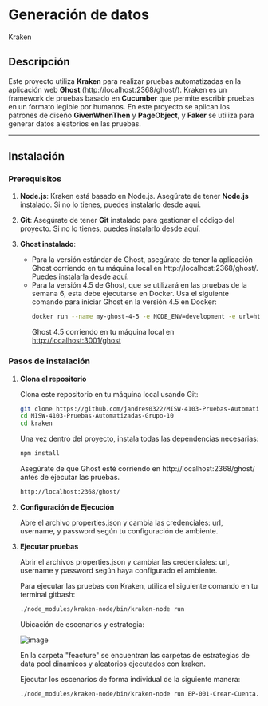 # Generación de datos

Kraken
## Descripción

Este proyecto utiliza **Kraken** para realizar pruebas automatizadas en la aplicación web **Ghost** (http://localhost:2368/ghost/). Kraken es un framework de pruebas basado en **Cucumber** que permite escribir pruebas en un formato legible por humanos. En este proyecto se aplican los patrones de diseño **GivenWhenThen** y **PageObject**, y **Faker** se utiliza para generar datos aleatorios en las pruebas.

---

## Instalación

### Prerequisitos

1. **Node.js**: Kraken está basado en Node.js. Asegúrate de tener **Node.js** instalado. Si no lo tienes, puedes instalarlo desde [aquí](https://nodejs.org/).

2. **Git**: Asegúrate de tener **Git** instalado para gestionar el código del proyecto. Si no lo tienes, puedes instalarlo desde [aquí](https://git-scm.com/).

3. **Ghost instalado**:
   - Para la versión estándar de Ghost, asegúrate de tener la aplicación Ghost corriendo en tu máquina local en http://localhost:2368/ghost/. Puedes instalarla desde [aquí](https://ghost.org/).
   - Para la versión 4.5 de Ghost, que se utilizará en las pruebas de la semana 6, esta debe ejecutarse en Docker. Usa el siguiente comando para iniciar Ghost en la versión 4.5 en Docker:
     ```bash
     docker run --name my-ghost-4-5 -e NODE_ENV=development -e url=http://localhost:3001 -p 3001:2368 ghost:4.5
     ```
     Ghost 4.5 corriendo en tu máquina local en [http://localhost:3001/ghost](http://localhost:3001/ghost)

### Pasos de instalación

1. **Clona el repositorio**

   Clona este repositorio en tu máquina local usando Git:

   ```bash
   git clone https://github.com/jandres0322/MISW-4103-Pruebas-Automatizadas-Grupo-10.git
   cd MISW-4103-Pruebas-Automatizadas-Grupo-10
   cd kraken
   ```

   Una vez dentro del proyecto, instala todas las dependencias necesarias:

   ```bash
   npm install
   ```

   Asegúrate de que Ghost esté corriendo en http://localhost:2368/ghost/ antes de ejecutar las pruebas.
   ```bash
   http://localhost:2368/ghost/
   ```
2. **Configuración de Ejecución**
   
   Abre el archivo properties.json y cambia las credenciales: url, username, y password según tu configuración de ambiente.
   
4. **Ejecutar pruebas**

   Abrir el archivos properties.json y cambiar las credenciales: url, username y password según haya configurado el ambiente.

   Para ejecutar las pruebas con Kraken, utiliza el siguiente comando en tu terminal gitbash:
     ```bash
   ./node_modules/kraken-node/bin/kraken-node run
   ```

    Ubicación de escenarios y estrategia:

   ![image](https://github.com/user-attachments/assets/da819e84-052f-433b-a14a-dd930a73a116)

   En la carpeta "feacture" se encuentran las carpetas de estrategias de data pool dinamicos y aleatorios ejecutados con kraken.

   Ejecutar los escenarios de forma individual de la siguiente manera: 

   ```bash
   ./node_modules/kraken-node/bin/kraken-node run EP-001-Crear-Cuenta.feature --properties=properties.json
   ```
  

